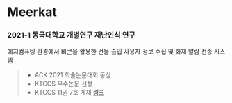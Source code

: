 Meerkat
=======
### 2021-1 동국대학교 개별연구 재난인식 연구

에지컴퓨팅 환경에서 비콘을 활용한 건물 출입 사용자 정보 수집 및 화재 알람 전송 시스템

>  - ACK 2021 학술논문대회 동상
>  - KTCCS 우수논문 선정
>  - KTCCS 11권 7호 게재 [링크](https://www.kci.go.kr/kciportal/ci/sereArticleSearch/ciSereArtiView.kci?sereArticleSearchBean.artiId=ART002863287)
      

